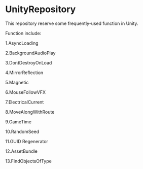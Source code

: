# UnityRepository

This repository reserve some frequently-used function in Unity.

Function include:

1.AsyncLoading

2.BackgroundAudioPlay

3.DontDestroyOnLoad

4.MirrorReflection

5.Magnetic

6.MouseFollowVFX

7.ElectricalCurrent

8.MoveAlongWithRoute

9.GameTime

10.RandomSeed

11.GUID Regenerator

12.AssetBundle

13.FindObjectsOfType
